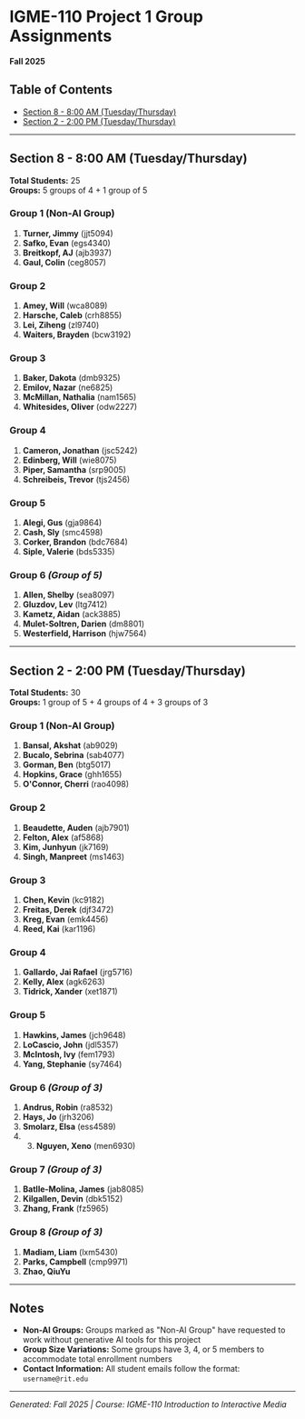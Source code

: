 # IGME-110 Project 1 Group Assignments
**Fall 2025**

## Table of Contents
- [Section 8 - 8:00 AM (Tuesday/Thursday)](#section-8---800-am-tuesdaythursday)
- [Section 2 - 2:00 PM (Tuesday/Thursday)](#section-2---200-pm-tuesdaythursday)

---

## Section 8 - 8:00 AM (Tuesday/Thursday)

**Total Students:** 25  
**Groups:** 5 groups of 4 + 1 group of 5

### Group 1 (Non-AI Group)
1. **Turner, Jimmy** (jjt5094)
2. **Safko, Evan** (egs4340)
3. **Breitkopf, AJ** (ajb3937)
4. **Gaul, Colin** (ceg8057)

### Group 2
1. **Amey, Will** (wca8089)
2. **Harsche, Caleb** (crh8855)
3. **Lei, Ziheng** (zl9740)
4. **Waiters, Brayden** (bcw3192)

### Group 3
1. **Baker, Dakota** (dmb9325)
2. **Emilov, Nazar** (ne6825)
3. **McMillan, Nathalia** (nam1565)
4. **Whitesides, Oliver** (odw2227)

### Group 4
1. **Cameron, Jonathan** (jsc5242)
2. **Edinberg, Will** (wie8075)
3. **Piper, Samantha** (srp9005)
4. **Schreibeis, Trevor** (tjs2456)

### Group 5
1. **Alegi, Gus** (gja9864)
2. **Cash, Sly** (smc4598)
3. **Corker, Brandon** (bdc7684)
4. **Siple, Valerie** (bds5335)

### Group 6 *(Group of 5)*
1. **Allen, Shelby** (sea8097)
2. **Gluzdov, Lev** (ltg7412)
3. **Kametz, Aidan** (ack3885)
4. **Mulet-Soltren, Darien** (dm8801)
5. **Westerfield, Harrison** (hjw7564)

---

## Section 2 - 2:00 PM (Tuesday/Thursday)

**Total Students:** 30  
**Groups:** 1 group of 5 + 4 groups of 4 + 3 groups of 3

### Group 1 (Non-AI Group)
1. **Bansal, Akshat** (ab9029)
2. **Bucalo, Sebrina** (sab4077)
3. **Gorman, Ben** (btg5017)
4. **Hopkins, Grace** (ghh1655)
5. **O'Connor, Cherri** (rao4098)

### Group 2
1. **Beaudette, Auden** (ajb7901)
2. **Felton, Alex** (af5868)
3. **Kim, Junhyun** (jk7169)
4. **Singh, Manpreet** (ms1463)

### Group 3
1. **Chen, Kevin** (kc9182)
2. **Freitas, Derek** (djf3472)
3. **Kreg, Evan** (emk4456)
4. **Reed, Kai** (kar1196)

### Group 4
1. **Gallardo, Jai Rafael** (jrg5716)
2. **Kelly, Alex** (agk6263)
3. **Tidrick, Xander** (xet1871)

### Group 5
1. **Hawkins, James** (jch9648)
2. **LoCascio, John** (jdl5357)
3. **McIntosh, Ivy** (fem1793)
4. **Yang, Stephanie** (sy7464)

### Group 6 *(Group of 3)*
1. **Andrus, Robin** (ra8532)
2. **Hays, Jo** (jrh3206)
3. **Smolarz, Elsa** (ess4589)
4. 3. **Nguyen, Xeno** (men6930)

### Group 7 *(Group of 3)*
1. **Batlle-Molina, James** (jab8085)
2. **Kilgallen, Devin** (dbk5152)
3. **Zhang, Frank** (fz5965)

### Group 8 *(Group of 3)*
1. **Madiam, Liam** (lxm5430)
2. **Parks, Campbell** (cmp9971)
3. **Zhao, QiuYu**

---

## Notes

- **Non-AI Groups:** Groups marked as "Non-AI Group" have requested to work without generative AI tools for this project
- **Group Size Variations:** Some groups have 3, 4, or 5 members to accommodate total enrollment numbers
- **Contact Information:** All student emails follow the format: `username@rit.edu`

---

*Generated: Fall 2025 | Course: IGME-110 Introduction to Interactive Media*
